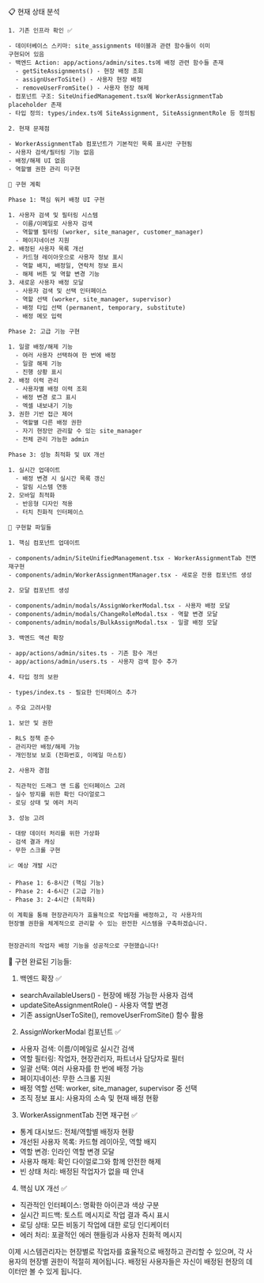  📋 현재 상태 분석

    1. 기존 인프라 확인 ✅

    - 데이터베이스 스키마: site_assignments 테이블과 관련 함수들이 이미 
    구현되어 있음
    - 백엔드 Action: app/actions/admin/sites.ts에 배정 관련 함수들 존재
      - getSiteAssignments() - 현장 배정 조회
      - assignUserToSite() - 사용자 현장 배정  
      - removeUserFromSite() - 사용자 현장 해제
    - 컴포넌트 구조: SiteUnifiedManagement.tsx에 WorkerAssignmentTab 
    placeholder 존재
    - 타입 정의: types/index.ts에 SiteAssignment, SiteAssignmentRole 등 정의됨

    2. 현재 문제점

    - WorkerAssignmentTab 컴포넌트가 기본적인 목록 표시만 구현됨
    - 사용자 검색/필터링 기능 없음
    - 배정/해제 UI 없음
    - 역할별 권한 관리 미구현

    🚀 구현 계획

    Phase 1: 핵심 워커 배정 UI 구현

    1. 사용자 검색 및 필터링 시스템
      - 이름/이메일로 사용자 검색
      - 역할별 필터링 (worker, site_manager, customer_manager)
      - 페이지네이션 지원
    2. 배정된 사용자 목록 개선
      - 카드형 레이아웃으로 사용자 정보 표시
      - 역할 배지, 배정일, 연락처 정보 표시
      - 해제 버튼 및 역할 변경 기능
    3. 새로운 사용자 배정 모달
      - 사용자 검색 및 선택 인터페이스
      - 역할 선택 (worker, site_manager, supervisor)
      - 배정 타입 선택 (permanent, temporary, substitute)
      - 배정 메모 입력

    Phase 2: 고급 기능 구현

    1. 일괄 배정/해제 기능
      - 여러 사용자 선택하여 한 번에 배정
      - 일괄 해제 기능
      - 진행 상황 표시
    2. 배정 이력 관리
      - 사용자별 배정 이력 조회
      - 배정 변경 로그 표시
      - 엑셀 내보내기 기능
    3. 권한 기반 접근 제어
      - 역할별 다른 배정 권한
      - 자기 현장만 관리할 수 있는 site_manager
      - 전체 관리 가능한 admin

    Phase 3: 성능 최적화 및 UX 개선

    1. 실시간 업데이트
      - 배정 변경 시 실시간 목록 갱신
      - 알림 시스템 연동
    2. 모바일 최적화
      - 반응형 디자인 적용
      - 터치 친화적 인터페이스

    🔧 구현할 파일들

    1. 핵심 컴포넌트 업데이트

    - components/admin/SiteUnifiedManagement.tsx - WorkerAssignmentTab 전면 
    재구현
    - components/admin/WorkerAssignmentManager.tsx - 새로운 전용 컴포넌트 생성

    2. 모달 컴포넌트 생성

    - components/admin/modals/AssignWorkerModal.tsx - 사용자 배정 모달
    - components/admin/modals/ChangeRoleModal.tsx - 역할 변경 모달
    - components/admin/modals/BulkAssignModal.tsx - 일괄 배정 모달

    3. 백엔드 액션 확장

    - app/actions/admin/sites.ts - 기존 함수 개선
    - app/actions/admin/users.ts - 사용자 검색 함수 추가

    4. 타입 정의 보완

    - types/index.ts - 필요한 인터페이스 추가

    ⚠️ 주요 고려사항

    1. 보안 및 권한

    - RLS 정책 준수
    - 관리자만 배정/해제 가능
    - 개인정보 보호 (전화번호, 이메일 마스킹)

    2. 사용자 경험

    - 직관적인 드래그 앤 드롭 인터페이스 고려
    - 실수 방지를 위한 확인 다이얼로그
    - 로딩 상태 및 에러 처리

    3. 성능 고려

    - 대량 데이터 처리를 위한 가상화
    - 검색 결과 캐싱
    - 무한 스크롤 구현

    📈 예상 개발 시간

    - Phase 1: 6-8시간 (핵심 기능)
    - Phase 2: 4-6시간 (고급 기능) 
    - Phase 3: 2-4시간 (최적화)

    이 계획을 통해 현장관리자가 효율적으로 작업자를 배정하고, 각 사용자의 
    현장별 권한을 체계적으로 관리할 수 있는 완전한 시스템을 구축하겠습니다.


    현장관리의 작업자 배정 기능을 성공적으로 구현했습니다!

  🎉 구현 완료된 기능들:

  1. 백엔드 확장 ✅

  - searchAvailableUsers() - 현장에 배정 가능한 사용자 검색
  - updateSiteAssignmentRole() - 사용자 역할 변경
  - 기존 assignUserToSite(), removeUserFromSite() 함수 활용

  2. AssignWorkerModal 컴포넌트 ✅

  - 사용자 검색: 이름/이메일로 실시간 검색
  - 역할 필터링: 작업자, 현장관리자, 파트너사 담당자로 필터
  - 일괄 선택: 여러 사용자를 한 번에 배정 가능
  - 페이지네이션: 무한 스크롤 지원
  - 배정 역할 선택: worker, site_manager, supervisor 중 선택
  - 조직 정보 표시: 사용자의 소속 및 현재 배정 현황

  3. WorkerAssignmentTab 전면 재구현 ✅

  - 통계 대시보드: 전체/역할별 배정자 현황
  - 개선된 사용자 목록: 카드형 레이아웃, 역할 배지
  - 역할 변경: 인라인 역할 변경 모달
  - 사용자 해제: 확인 다이얼로그와 함께 안전한 해제
  - 빈 상태 처리: 배정된 작업자가 없을 때 안내

  4. 핵심 UX 개선 ✅

  - 직관적인 인터페이스: 명확한 아이콘과 색상 구분
  - 실시간 피드백: 토스트 메시지로 작업 결과 즉시 표시
  - 로딩 상태: 모든 비동기 작업에 대한 로딩 인디케이터
  - 에러 처리: 포괄적인 에러 핸들링과 사용자 친화적 메시지

  이제 시스템관리자는 현장별로 작업자를 효율적으로 배정하고 관리할 수 있으며,
  각 사용자의 현장별 권한이 적절히 제어됩니다. 배정된 사용자들은 자신이 배정된
  현장의 데이터만 볼 수 있게 됩니다.